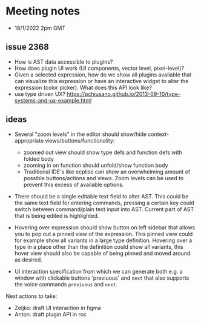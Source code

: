 # Meeting notes

- 18/1/2022 2pm GMT

## issue 2368

- How is AST data accessible to plugins?
- How does plugin UI work (UI components, vector level, pixel-level)?
- Given a selected expression, how do we show all plugins available that can visualize this
  expression or have an interactive widget to alter the expression (color picker). What does
  this API look like?
- use type driven UX? <https://pchiusano.github.io/2013-09-10/type-systems-and-ux-example.html>

## ideas

- Several "zoom levels" in the editor should show/hide context-appropriate views/buttons/functionality:
  - zoomed out view should show type defs and function defs with folded body
  - zooming in on function should unfold/show function body
  - Traditional IDE's like ecplise can show an overwhelming amount of possible buttons/actions and views. Zoom levels can be used to prevent this excess of available options.

- There should be a single editable text field to alter AST. This could be the same text field for entering commands, pressing a certain key could switch between command/plain text input into AST. Current part of AST that is being edited is highlighted.

- Hovering over expression should show button on left sidebar that allows you to pop out a pinned view of the expression.
  This pinned view could for example show all variants in a large type definition.
  Hovering over a type in a place other than the definition could show all variants, this hover view should also be capable of being pinned and moved around as desired.

- UI interaction specification from which we can generate both e.g. a window with clickable buttons 'previuous' and `next` that also supports the voice commands `previuous` and `next`.

Next actions to take:

- Zeljko: draft UI interaction in figma
- Anton: draft plugin API in roc
